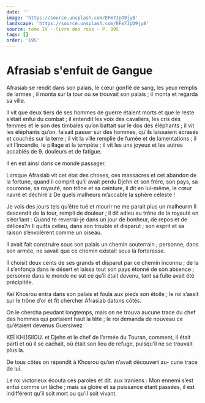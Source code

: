 ```yaml
---
date: ''
image: 'https://source.unsplash.com/EFm7JpD9jy8'
landscape: 'https://source.unsplash.com/EFm7JpD9jy8'
source: tome IV - livre des rois - P. 095
tags: []
order: '195'
---
```


# Afrasiab s'enfuit de Gangue

Afrasiab se rendit dans son palais, le cœur gonflé de sang, les yeux remplis de larmes ; il monta sur la tour où se trouvait son palais ; il monta et regarda sa ville.

Il vit que deux tiers de ses hommes de guerre étaient morts et que le reste s’était enfui du combat ; il entendit les voix des cavaliers, les cris des femmes et le son des timbales qu’on battait sur le dos des éléphants ; il vit les éléphants qu’on. faisait passer sur des hommes, qu’ils laissaient écrasés et couchés sur la terre ; il vit la ville remplie de fumée et de lamentations ; il vit l’incendie, le pillage et la tempète ; il vit les uns joyeux et les autres accablés de 9. douleurs et de fatigue.

Il en est ainsi dans ce monde passager.

Lorsque Afrasiab vit cet état des choses, ces massacres et cet abandon de la fortune, quand il comprit qu’il avait perdu Djehn et son frère, son pays, sa couronne, sa royauté, son trône et sa ceinture, il dit en lui-même, le cœur navré et déchiré z De quels malheurs m’accable la sphère céleste !

Je vois des jours tels qu’être tué et mourir ne me parait plus un malheurm Il descendit de la tour, rempli de douleur ; il dit adieu au trône de la royauté en s’écr’iant : Quand te reverrai-je dans un jour de bonheur, de repos et de délices?n Il quitta celieu, dans son trouble et disparut ; son esprit et sa raison s’envolèrent comme un oiseau.

Il avait fait construire sous son palais un chemin souterrain ; personne, dans son armée, ne savait que ce chemin existait sous la forteresse.

Il choisit deux cents de ses grands et disparut par ce chemin inconnu ; de la il s’enfonça dans le désert et laissa tout son pays étonné de son absence ; personne dans le monde ne sut ce qu’il était devenu, tant sa fuite avait été précipitée.

Keï Khosrou entra dans son palais et foula aux pieds son étoile ; le roi s’assit sur le trône d’or et fit chercher Afrasiab datons côtés.

On le chercha peudant longtemps, mais on ne trouva aucune trace du chef des hommes qui portaient haut la tête ; le roi demanda de nouveau ce qu’étaient devenus Guersiwez

KEÏ KH()SllOU. et Djehn et le chef de l’armée du Touran, comment, il était parti et où il se cachait, où était son lieu de refuge, puisqu’il ne se trouvait plus la.

De tous côtés on répondit à Khosrou qu’on n’avait découvert au-
cune trace de lui.

Le roi victorieux écouta ces paroles et dit. aux Iraniens : Mon ennemi s’est enfui comme un lâche ; mais sa gloire et sa puissance étant passées, il est indifférent qu’il soit mort ou qu’il soit vivant.
